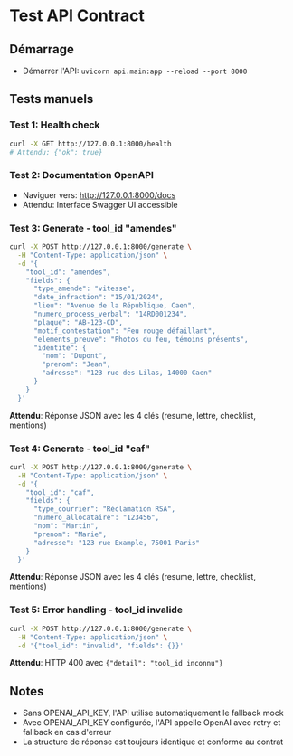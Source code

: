# Test API Contract

## Démarrage
- Démarrer l'API: `uvicorn api.main:app --reload --port 8000`

## Tests manuels

### Test 1: Health check
```bash
curl -X GET http://127.0.0.1:8000/health
# Attendu: {"ok": true}
```

### Test 2: Documentation OpenAPI
- Naviguer vers: http://127.0.0.1:8000/docs
- Attendu: Interface Swagger UI accessible

### Test 3: Generate - tool_id "amendes"
```bash
curl -X POST http://127.0.0.1:8000/generate \
  -H "Content-Type: application/json" \
  -d '{
    "tool_id": "amendes",
    "fields": {
      "type_amende": "vitesse",
      "date_infraction": "15/01/2024",
      "lieu": "Avenue de la République, Caen",
      "numero_process_verbal": "14RD001234",
      "plaque": "AB-123-CD",
      "motif_contestation": "Feu rouge défaillant",
      "elements_preuve": "Photos du feu, témoins présents",
      "identite": {
        "nom": "Dupont",
        "prenom": "Jean",
        "adresse": "123 rue des Lilas, 14000 Caen"
      }
    }
  }'
```
**Attendu**: Réponse JSON avec les 4 clés (resume, lettre, checklist, mentions)

### Test 4: Generate - tool_id "caf"
```bash
curl -X POST http://127.0.0.1:8000/generate \
  -H "Content-Type: application/json" \
  -d '{
    "tool_id": "caf",
    "fields": {
      "type_courrier": "Réclamation RSA",
      "numero_allocataire": "123456",
      "nom": "Martin",
      "prenom": "Marie",
      "adresse": "123 rue Example, 75001 Paris"
    }
  }'
```
**Attendu**: Réponse JSON avec les 4 clés (resume, lettre, checklist, mentions)

### Test 5: Error handling - tool_id invalide
```bash
curl -X POST http://127.0.0.1:8000/generate \
  -H "Content-Type: application/json" \
  -d '{"tool_id": "invalid", "fields": {}}'
```
**Attendu**: HTTP 400 avec `{"detail": "tool_id inconnu"}`

## Notes
- Sans OPENAI_API_KEY, l'API utilise automatiquement le fallback mock
- Avec OPENAI_API_KEY configurée, l'API appelle OpenAI avec retry et fallback en cas d'erreur
- La structure de réponse est toujours identique et conforme au contrat